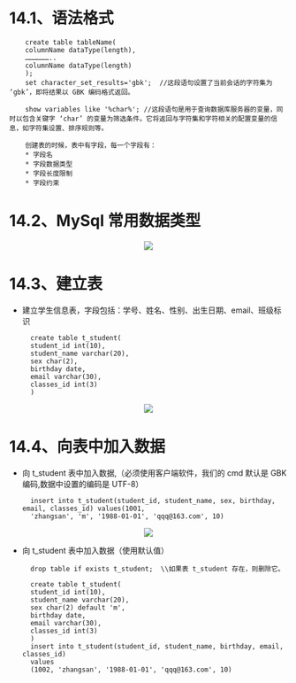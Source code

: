 # 14.1、语法格式

        create table tableName(
        columnName dataType(length),
        ………………..
        columnName dataType(length)
        );
        set character_set_results='gbk';  //这段语句设置了当前会话的字符集为 ‘gbk’，即将结果以 GBK 编码格式返回。

        show variables like '%char%'; //这段语句是用于查询数据库服务器的变量，同时以包含关键字 ‘char’ 的变量为筛选条件。它将返回与字符集和字符相关的配置变量的信息，如字符集设置、排序规则等。

        创建表的时候，表中有字段，每一个字段有：
        * 字段名
        * 字段数据类型
        * 字段长度限制
        * 字段约束

# 14.2、MySql 常用数据类型

<div align="center"><img src="https://cdn.jsdelivr.net/gh/lcekold/blogimage@main/database/78.png"></div>


# 14.3、建立表
* 建立学生信息表，字段包括：学号、姓名、性别、出生日期、email、班级标识

        create table t_student(
        student_id int(10),
        student_name varchar(20),
        sex char(2),
        birthday date,
        email varchar(30),
        classes_id int(3)
        )

<div align="center"><img src="https://cdn.jsdelivr.net/gh/lcekold/blogimage@main/database/79.png"></div>

# 14.4、向表中加入数据
* 向 t_student 表中加入数据,（必须使用客户端软件，我们的 cmd 默认是 GBK 编码,数据中设置的编码是 UTF-8）

        insert into t_student(student_id, student_name, sex, birthday, email, classes_id) values(1001, 
        'zhangsan', 'm', '1988-01-01', 'qqq@163.com', 10)

<div align="center"><img src="https://cdn.jsdelivr.net/gh/lcekold/blogimage@main/database/80.png"></div>

* 向 t_student 表中加入数据（使用默认值）

        drop table if exists t_student;  \\如果表 t_student 存在，则删除它。
        
        create table t_student(
        student_id int(10),
        student_name varchar(20),
        sex char(2) default 'm',
        birthday date, 
        email varchar(30),
        classes_id int(3)
        )
        insert into t_student(student_id, student_name, birthday, email, classes_id) 
        values
        (1002, 'zhangsan', '1988-01-01', 'qqq@163.com', 10)


